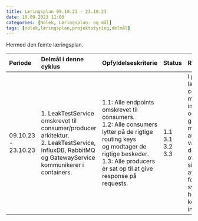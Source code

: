 ```yaml
---
title: Læringsplan 09.10.23 - 23.10.23
date: 10.09.2023 11:00
categories: [Nolek, Læringsplan- og mål]
tags: [nolek,læringsplan,projektstyring,delmål]
---
```

Hermed den femte læringsplan. 

|  Periode              | Delmål i denne cyklus                                                                                                                                  | Opfyldelseskriterie                                                                                                                                                                                                 | Status                       | Refleksion                                                                                                                                                                                                                                                                                                                          | Evaluering                                                                                                                                                                                                                 |
|:----------------------|:-------------------------------------------------------------------------------------------------------------------------------------------------------|:--------------------------------------------------------------------------------------------------------------------------------------------------------------------------------------------------------------------|:-----------------------------|:------------------------------------------------------------------------------------------------------------------------------------------------------------------------------------------------------------------------------------------------------------------------------------------------------------------------------------|:---------------------------------------------------------------------------------------------------------------------------------------------------------------------------------------------------------------------------|
|  09.10.23 - 23.10.23  | 1. LeakTestService omskrevet til consumer/producer arkitektur.<br> 2. LeakTestService, InfluxDB, RabbitMQ og GatewayService kommunikerer i containers. | 1.1: Alle endpoints omskrevet til consumers.<br>1.2: Alle consumers lytter på de rigtige routing keys<br> og modtager de rigtige beskeder.<br> 1.3: Alle producers er sat op til at give response på requests. <br> | 1.1<br>3.1<br>3.2<br>3.3<br> | I perioden har jeg lært om, hvordan<br> consumer/producer mønstret implementeres<br> og hvordan det kan gavne en microservices<br> arkitektur. Der har været mange designmæssige<br> overvejelser, som i sidste ende bliver afgørende<br> for hvordan hele systemet sættes op<br> herunder især kommunikationen internt i systemet. | Perioden har været præget af meget sygdom<br> hvilket har betydet at jeg endnu en gang<br> ikke har nået alle delmål. De vigtigste er<br> dog i hus, og jeg ved nu, at jeg<br> kan få kommunikationen via RMQ op at køre.  |  
